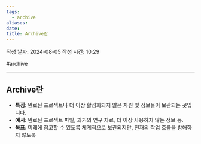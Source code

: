 ```yaml
---
tags:
  - archive
aliases: 
date: 
title: Archive란
---
```

작성 날짜: 2024-08-05
작성 시간: 10:29

#archive

----

## Archive란

- **특징**: 완료된 프로젝트나 더 이상 활성화되지 않은 자원 및 정보들이 보관되는 곳입니다.
- **예시**: 완료된 프로젝트 파일, 과거의 연구 자료, 더 이상 사용하지 않는 정보 등.
- **목표**: 미래에 참고할 수 있도록 체계적으로 보관되지만, 현재의 작업 흐름을 방해하지 않도록